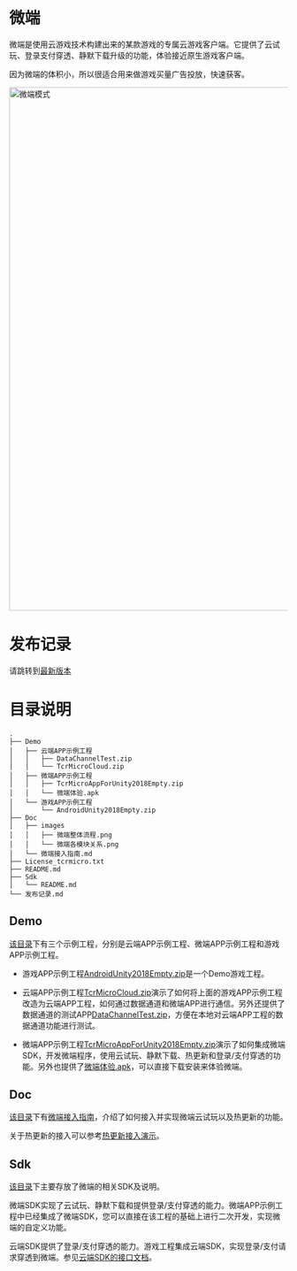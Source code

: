 # 微端
微端是使用云游戏技术构建出来的某款游戏的专属云游戏客户端。它提供了云试玩、登录支付穿透、静默下载升级的功能，体验接近原生游戏客户端。

因为微端的体积小，所以很适合用来做游戏买量广告投放，快速获客。

<img width="947" alt="微端模式" 
src="https://user-images.githubusercontent.com/8381597/177968325-8cfa9b4b-6bc2-43a6-bc7a-7db9e6c3f2d3.png">

# 发布记录
请跳转到[最新版本](发布记录.md)  

# 目录说明

``` shell
.
├── Demo
│   ├── 云端APP示例工程
│   │   ├── DataChannelTest.zip
│   │   └── TcrMicroCloud.zip
│   ├── 微端APP示例工程
│   │   ├── TcrMicroAppForUnity2018Empty.zip
│   │   └── 微端体验.apk
│   └── 游戏APP示例工程
│       └── AndroidUnity2018Empty.zip
├── Doc
│   ├── images
│   │   ├── 微端整体流程.png
│   │   └── 微端各模块关系.png
│   └── 微端接入指南.md
├── License_tcrmicro.txt
├── README.md
├── Sdk
│   └── README.md
└── 发布记录.md
```

## Demo

[该目录](Demo)下有三个示例工程，分别是云端APP示例工程、微端APP示例工程和游戏APP示例工程。

* 游戏APP示例工程[AndroidUnity2018Empty.zip](Demo/游戏APP示例工程/AndroidUnity2018Empty.zip)是一个Demo游戏工程。

* 云端APP示例工程[TcrMicroCloud.zip](Demo/云端APP示例工程/TcrMicroCloud.zip)演示了如何将上面的游戏APP示例工程改造为云端APP工程，如何通过数据通道和微端APP进行通信。另外还提供了数据通道的测试APP[DataChannelTest.zip](Demo/云端APP示例工程/DataChannelTest.zip)，方便在本地对云端APP工程的数据通道功能进行测试。

* 微端APP示例工程[TcrMicroAppForUnity2018Empty.zip](Demo/微端APP示例工程/TcrMicroAppForUnity2018Empty.zip)演示了如何集成微端SDK，开发微端程序，使用云试玩、静默下载、热更新和登录/支付穿透的功能。另外也提供了[微端体验.apk](Demo/微端APP示例工程/微端体验.apk)，可以直接下载安装来体验微端。

## Doc

[该目录](Doc)下有[微端接入指南](Doc/微端接入指南.md)，介绍了如何接入并实现微端云试玩以及热更新的功能。

关于热更新的接入可以参考[热更新接入演示](https://cg-sdk-1258344699.cos.ap-nanjing.myqcloud.com/micro/docs/videos/%E5%BE%AE%E7%AB%AF%E7%83%AD%E6%9B%B4%E6%96%B0%E6%8E%A5%E5%85%A5%E6%BC%94%E7%A4%BA.mp4)。

## Sdk

[该目录](Sdk)下主要存放了微端的相关SDK及说明。

微端SDK实现了云试玩、静默下载和提供登录/支付穿透的能力。微端APP示例工程中已经集成了微端SDK，您可以直接在该工程的基础上进行二次开发，实现微端的自定义功能。

云端SDK提供了登录/支付穿透的能力。游戏工程集成云端SDK，实现登录/支付请求穿透到微端。参见[云端SDK的接口文档](https://tencentyun.github.io/cloudgame-android-sdk/microsdk/com/tencent/tcr/micro/cloudsdk/DataChannel.html)。
